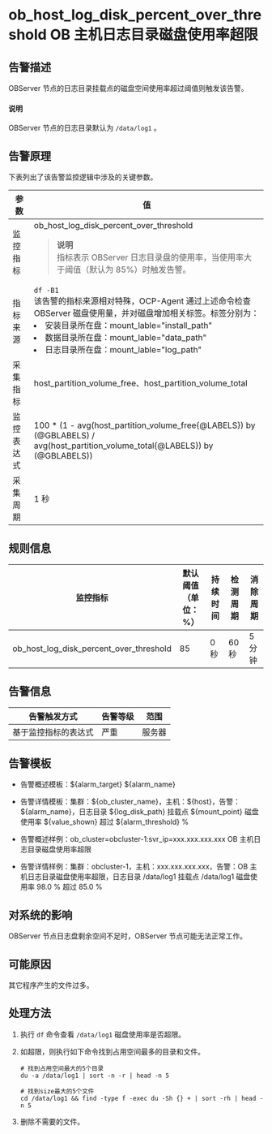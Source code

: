 # ob_host_log_disk_percent_over_threshold OB 主机日志目录磁盘使用率超限

## 告警描述

OBServer 节点的日志目录挂载点的磁盘空间使用率超过阈值则触发该告警。

  <main id="notice" type='explain'>
    <h4>说明</h4>
    <p>OBServer 节点的日志目录默认为 <code>/data/log1</code> 。</p>
  </main>

## 告警原理

下表列出了该告警监控逻辑中涉及的关键参数。

|  参数   |                                                                                                                                                                                             值                                                                                                                                                                                             |
|-------|-------------------------------------------------------------------------------------------------------------------------------------------------------------------------------------------------------------------------------------------------------------------------------------------------------------------------------------------------------------------------------------------|
| 监控指标  |ob_host_log_disk_percent_over_threshold</br> <blockquote>**说明**</br>指标表示 OBServer 日志目录盘的使用率，当使用率大于阈值（默认为 85%）时触发告警。</blockquote>                                                                                                                                                                                                                                                                     |
| 指标来源  | `df -B1`  </br> 该告警的指标来源相对特殊，OCP-Agent 通过上述命令检查 OBServer 磁盘使用量，并对磁盘增加相关标签。标签分别为： <li>安装目录所在盘：mount_lable="install_path"   </li><li> 数据目录所在盘：mount_lable="data_path"   </li><li> 日志目录所在盘：mount_lable="log_path"  </li>  |
| 采集指标  | host_partition_volume_free、host_partition_volume_total                                                                                                                                                                                                                                                                                                                                    |
| 监控表达式 | 100 \* (1 - avg(host_partition_volume_free{@LABELS}) by (@GBLABELS) / avg(host_partition_volume_total{@LABELS}) by (@GBLABELS))                                                                                                                                                                                                                                                           |
| 采集周期  | 1 秒                                                                                                                                                                                                                                                                                                                                                                                       |

## 规则信息

|             监控指标              | 默认阈值（单位：%） | 持续时间 | 检测周期 | 消除周期 |
|-------------------------------|------------|------|------|------|
| ob_host_log_disk_percent_over_threshold | 85         | 0 秒  | 60 秒 | 5 分钟 |

## 告警信息

|   告警触发方式   | 告警等级 | 范围  |
|------------|------|-----|
| 基于监控指标的表达式 | 严重   | 服务器 |

## 告警模板

* 告警概述模板：\${alarm_target} ${alarm_name}

* 告警详情模板：集群：\${ob_cluster_name}，主机：\${host}，告警：\${alarm_name}，日志目录 \${log_disk_path} 挂载点 \${mount_point} 磁盘使用率 \${value_shown} 超过 ${alarm_threshold} %

* 告警概述样例：ob_cluster=obcluster-1:svr_ip=xxx.xxx.xxx.xxx OB 主机日志目录磁盘使用率超限

* 告警详情样例：集群：obcluster-1，主机：xxx.xxx.xxx.xxx，告警：OB 主机日志目录磁盘使用率超限，日志目录 /data/log1 挂载点 /data/log1 磁盘使用率 98.0 % 超过 85.0 %

## 对系统的影响

OBServer 节点日志盘剩余空间不足时，OBServer 节点可能无法正常工作。

## 可能原因

其它程序产生的文件过多。

## 处理方法

1. 执行 `df` 命令查看 `/data/log1` 磁盘使用率是否超限。

2. 如超限，则执行如下命令找到占用空间最多的目录和文件。

   ```shell
   # 找到占用空间最大的5个目录
   du -a /data/log1 | sort -n -r | head -n 5
   
   # 找到size最大的5个文件
   cd /data/log1 && find -type f -exec du -Sh {} + | sort -rh | head -n 5
   ```

3. 删除不需要的文件。
